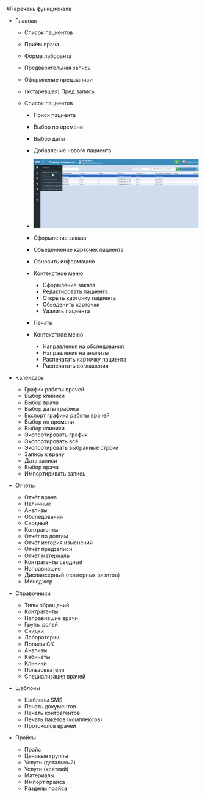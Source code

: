 #Перечень функционала

- Главная
  - Список пациентов
  - Приём врача 
  - Форма лаборанта
  - Предварительная запись
  - Оформление пред.записи
  - (Устаревшая) Пред.запись
    
  - Список пациентов
    - Поиск пациента
    - Выбор по времени
    - Выбор даты  
    - Добавление нового пациента
    
    - ![Image](Image/oformleniepacienta.gif)
    - Оформление заказа
    - Объеденнение карточек пациента
    - Обновить информацию
    - Контекстное меню
      - Оформление заказа
      - Редактировать пациента 
      - Открыть карточку пациента
      - Обьеденить карточки
      - Удалить пациента
    - Печать
    - Контекстное меню
      - Направления на обследования
      - Направления на анализы
      - Распечатать карточку пациента
      - Распечатать соглашения
- Календарь
   - График работы врачей
   - Выбор клиники
   - Выбор врача
   - Выбор даты графика 
   - Експорт графика работы врачей 
   - Выбор по времени 
   - Выбор клиники 
   - Экспортировать график
   - Экспортировать всё
   - Экспортировать выбранные строки
   - Запись к врачу
   - Дата записи 
   - Выбор врача
   - Импортиривать запись

- Отчёты 
    - Отчёт врача 
    - Наличные
    - Анализы
    - Обследования 
    - Сводный 
    - Контрагенты 
    - Отчёт по долгам
    - Отчёт история изменений 
    - Отчёт предзаписи
    - Отчёт материалы 
    - Контрагенты сводный 
    - Направившие 
    - Диспансерный (повторных визитов)
    - Менеджер

- Справочники 
  - Типы обращений
  - Контрагенты
  - Направившие врачи
  - Групы ролей
  - Скидки 
  - Лаборатории 
  - Полисы СК
  - Анализы
  - Кабинеты
  - Клиники
  - Пользовватели
  - Специализация врачей

- Шаблоны 
   - Шаблоны SMS
   - Печать документов
   - Печать контрагентов 
   - Печать пакетов (комплексов)
   - Протоколов врачей

- Прайсы 
   - Прайс 
   - Ценовые группы
   - Услуги (детальный)
   - Услуги (краткий)
   - Материалы 
   - Импорт прайса 
   - Разделы прайса 




  



 


 